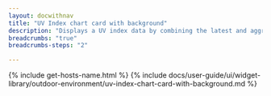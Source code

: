 ```yaml
---
layout: docwithnav
title: "UV Index chart card with background"
description: "Displays a UV index data by combining the latest and aggregated values with the background image and optional simplified chart."
breadcrumbs: "true"
breadcrumbs-steps: "2"

---
```

{% include get-hosts-name.html %}
{% include docs/user-guide/ui/widget-library/outdoor-environment/uv-index-chart-card-with-background.md %}
